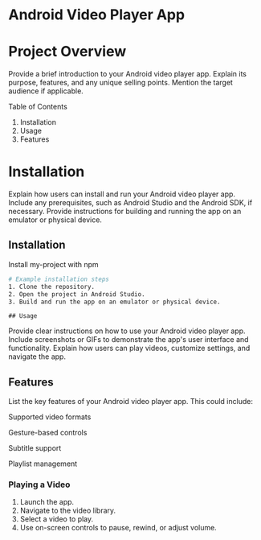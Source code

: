 # Android Video Player App 
#  Project Overview
Provide a brief introduction to your Android video player app. Explain its purpose, features, and any unique selling points. Mention the target audience if applicable.

Table of Contents
1. Installation
2. Usage
3. Features

# Installation
Explain how users can install and run your Android video player app. Include any prerequisites, such as Android Studio and the Android SDK, if necessary. Provide instructions for building and running the app on an emulator or physical device.
## Installation

Install my-project with npm

```bash
# Example installation steps
1. Clone the repository.
2. Open the project in Android Studio.
3. Build and run the app on an emulator or physical device.

```

    ## Usage
Provide clear instructions on how to use your Android video player app. Include screenshots or GIFs to demonstrate the app's user interface and functionality. Explain how users can play videos, customize settings, and navigate the app.

## Features
List the key features of your Android video player app. This could include:

Supported video formats

Gesture-based controls

Subtitle support

Playlist management

### Playing a Video

1. Launch the app.
2. Navigate to the video library.
3. Select a video to play.
4. Use on-screen controls to pause, rewind, or adjust volume.


